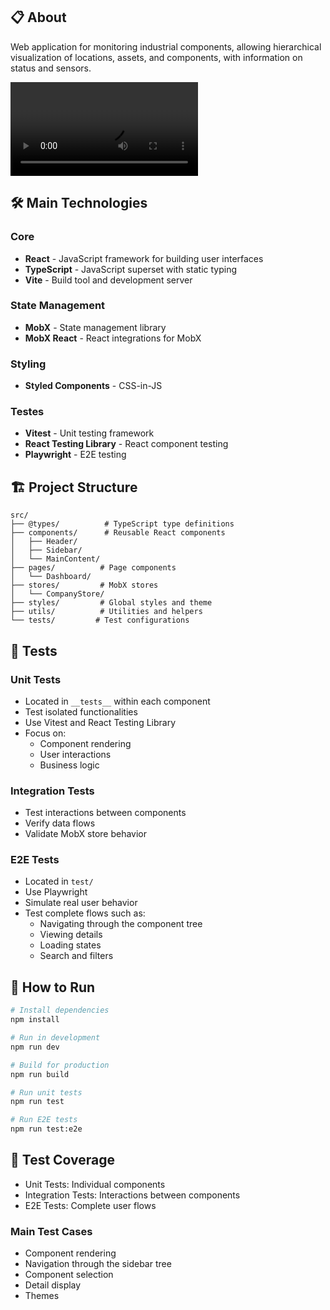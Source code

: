 ## 📋 About

Web application for monitoring industrial components, allowing hierarchical visualization of locations, assets, and components, with information on status and sensors.

![Demonstração](demonstration.mp4)

## 🛠 Main Technologies

### Core

- **React** - JavaScript framework for building user interfaces
- **TypeScript** - JavaScript superset with static typing
- **Vite** -  Build tool and development server

### State Management

- **MobX** - State management library
- **MobX React** - React integrations for MobX

### Styling

- **Styled Components** - CSS-in-JS

### Testes

- **Vitest** - Unit testing framework
- **React Testing Library** -  React component testing
- **Playwright** - E2E testing

## 🏗 Project Structure

```
src/
├── @types/          # TypeScript type definitions  
├── components/      # Reusable React components  
│   ├── Header/
│   ├── Sidebar/
│   └── MainContent/
├── pages/          # Page components  
│   └── Dashboard/
├── stores/         # MobX stores  
│   └── CompanyStore/
├── styles/         # Global styles and theme  
├── utils/          # Utilities and helpers  
└── tests/         # Test configurations 
```

## 🧪 Tests

### Unit Tests

- Located in `__tests__` within each component
- Test isolated functionalities
- Use Vitest and React Testing Library
- Focus on:
  - Component rendering
  - User interactions
  - Business logic

### Integration Tests

- Test interactions between components
- Verify data flows
- Validate MobX store behavior

### E2E Tests

- Located in `test/`
- Use Playwright
- Simulate real user behavior
- Test complete flows such as:
  - Navigating through the component tree
  - Viewing details
  - Loading states
  - Search and filters

## 🚀 How to Run

```bash
# Install dependencies  
npm install  

# Run in development  
npm run dev  

# Build for production  
npm run build  

# Run unit tests  
npm run test  

# Run E2E tests  
npm run test:e2e  
```

## 🧪 Test Coverage

- Unit Tests: Individual components
- Integration Tests: Interactions between components
- E2E Tests: Complete user flows

### Main Test Cases

- Component rendering
- Navigation through the sidebar tree
- Component selection
- Detail display
- Themes
